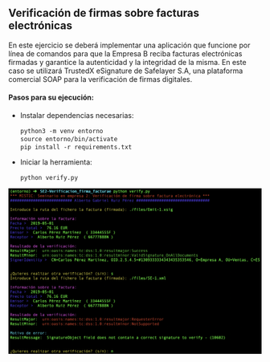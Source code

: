 ## Verificación de firmas sobre facturas electrónicas

En este ejercicio se deberá implementar una aplicación que funcione por línea de comandos
para que la Empresa B reciba facturas electrónicas firmadas y garantice la autenticidad y la
integridad de la misma.
En este caso se utilizará TrustedX eSignature de Safelayer S.A, una plataforma comercial SOAP
para la verificación de firmas digitales.

#### Pasos para su ejecución:
- Instalar dependencias necesarias:

  ```
  python3 -m venv entorno
  source entorno/bin/activate
  pip install -r requirements.txt
  ```

- Iniciar la herramienta:

  ```
  python verify.py
  ```

![](./files/screenshot.png)

